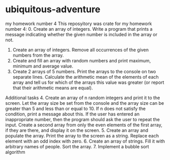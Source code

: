 # ubiquitous-adventure
my homework number 4
This reposyitory was crate for my homework number 4:
0. Create an array of integers. Write a program that prints a message indicating whether the given number is included in the array or not.
1. Create an array of integers. Remove all occurrences of the given numbers from the array.
2. Create and fill an array with random numbers and print maximum, minimum and average value.
3. Create 2 arrays of 5 numbers. Print the arrays to the console on two separate lines. Calculate the arithmetic mean of the elements of each array and tell us for which of the arrays this value was greater (or report that their arithmetic means are equal).

Additional tasks
4. Create an array of n random integers and print it to the screen. Let the array size be set from the console and the array size can be greater than 5 and less than or equal to 10. If n does not satisfy the condition, print a message about this. If the user has entered an inappropriate number, then the program should ask the user to repeat the input. Create a second array from only the even elements of the first array, if they are there, and display it on the screen.
5. Create an array and populate the array. Print the array to the screen as a string. Replace each element with an odd index with zero.
6. Create an array of strings. Fill it with arbitrary names of people. Sort the array.
7. Implement a bubble sort algorithm

